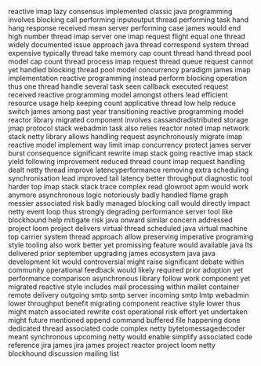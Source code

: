 reactive imap lazy consensus implemented classic java programming involves blocking call performing inputoutput thread performing task hand hang response received mean server performing case james would end high number thread imap server one imap request flight equal one thread widely documented issue approach java thread correspond system thread expensive typically thread take memory cap count thread hand thread pool model cap count thread process imap request thread queue request cannot yet handled blocking thread pool model concurrency paradigm james imap implementation reactive programming instead perform blocking operation thus one thread handle several task seen callback executed request received reactive programming model amongst others lead efficient resource usage help keeping count applicative thread low help reduce switch james among past year transitioning reactive programming model reactor library migrated component involves cassandradistributed storage jmap protocol stack webadmin task also relies reactor noted imap network stack netty library allows handling request asynchronously migrate imap reactive model implement way limit imap concurrency protect james server burst consequence significant rewrite imap stack going reactive imap stack yield following improvement reduced thread count imap request handling dealt netty thread improve latencyperformance removing extra scheduling synchronisation lead improved tail latency better throughput diagnostic tool harder top imap stack stack trace complex read glowroot apm would work anymore asynchronous logic notoriously badly handled flame graph messier associated risk badly managed blocking call would directly impact netty event loop thus strongly degrading performance server tool like blockhound help mitigate risk java onward similar concern addressed project loom project delivers virtual thread scheduled java virtual machine top carrier system thread approach allow preserving imperative programing style tooling also work better yet promissing feature would available java lts delivered prior september upgrading james ecosystem java java development kit would controversial might raise significant debate within community operational feedback would likely required prior adoption yet performance comparison asynchronous library follow work component yet migrated reactive style includes mail processing within mailet container remote delivery outgoing smtp smtp server incoming smtp lmtp webadmin lower throughput benefit migrating component reactive style lower thus might match associated rewrite cost operational risk effort yet undertaken might future mentioned append command buffered file happening done dedicated thread associated code complex netty bytetomessagedecoder meant synchronous upcoming netty would enable simplify associated code reference jira james jira james project reactor project loom netty blockhound discussion mailing list